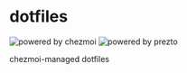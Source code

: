 # dotfiles

![powered by chezmoi](https://img.shields.io/badge/dotfiles-chezmoi-blue.svg?style=flat-square) ![powered by prezto](https://img.shields.io/badge/zsh-prezto-magenta.svg?style=flat-square)

chezmoi-managed dotfiles
